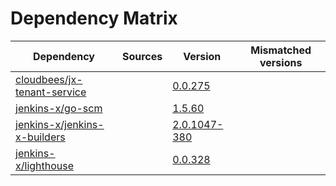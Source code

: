 # Dependency Matrix

Dependency | Sources | Version | Mismatched versions
---------- | ------- | ------- | -------------------
[cloudbees/jx-tenant-service](https://github.com/cloudbees/jx-tenant-service) |  | [0.0.275](https://github.com/cloudbees/jx-tenant-service/releases/tag/v0.0.275) | 
[jenkins-x/go-scm](https://github.com/jenkins-x/go-scm) |  | [1.5.60]() | 
[jenkins-x/jenkins-x-builders](https://github.com/jenkins-x/jenkins-x-builders) |  | [2.0.1047-380]() | 
[jenkins-x/lighthouse](https://github.com/jenkins-x/lighthouse) |  | [0.0.328]() | 
